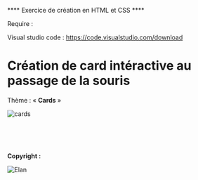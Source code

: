 **** Exercice de création en HTML et CSS ****

Require :

Visual studio code : https://code.visualstudio.com/download <br>

<h1>Création de card intéractive au passage de la souris</h1>

<p>Thème  : « <strong>Cards</strong> »


![cards](https://github.com/AlexGthr/flexcard/assets/145430486/da29cc5d-cf2b-468a-b8f3-a52a64d32c2e)

<br><br><br>
<p><strong>Copyright : </strong></p>

![Elan](https://github.com/AlexGthr/Cinema/assets/145430486/f847025a-e4a1-4585-bd1f-1de40d59d0f0)

